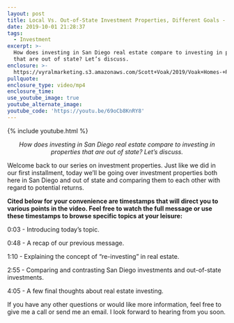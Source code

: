 ```yaml
---
layout: post
title: Local Vs. Out-of-State Investment Properties, Different Goals - Different Solutions
date: 2019-10-01 21:28:37
tags:
  - Investment
excerpt: >-
  How does investing in San Diego real estate compare to investing in properties
  that are out of state? Let’s discuss.
enclosure: >-
  https://vyralmarketing.s3.amazonaws.com/Scott+Voak/2019/Voak+Homes-+Real+Estate+Investing+Part+2.mp4
pullquote:
enclosure_type: video/mp4
enclosure_time:
use_youtube_image: true
youtube_alternate_image:
youtube_code: 'https://youtu.be/69oCb8KnRY8'
---
```


{% include youtube.html %}

<p style="text-align: center;"><em>How does investing in San Diego real estate compare to investing in properties that are out of state? Let’s discuss.</em></p>

Welcome back to our series on investment properties. Just like we did in our first installment, today we’ll be going over investment properties both here in San Diego and out of state and comparing them to each other with regard to potential returns.&nbsp;

**Cited below for your convenience are timestamps that will direct you to various points in the video. Feel free to watch the full message or use these timestamps to browse specific topics at your leisure:&nbsp;**

0:03 - Introducing today’s topic.&nbsp;

0:48 - A recap of our previous message.

1:10 - Explaining the concept of “re-investing” in real estate.

2:55 - Comparing and contrasting San Diego investments and out-of-state investments.

4:05 - A few final thoughts about real estate investing.&nbsp;

If you have any other questions or would like more information, feel free to give me a call or send me an email. I look forward to hearing from you soon.